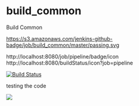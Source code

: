 # build_common
Build Common

https://s3.amazonaws.com/jenkins-github-badge/job/build_common/master/passing.svg

http://localhost:8080/job/pipeline/badge/icon
http://localhost:8080/buildStatus/icon?job=pipeline



[![Build Status](http://localhost:8080/job/pipeline/badge/icon)](http://localhost:8080/job/pipeline/)


testing the code


<a href='http://localhost:8080/job/pipeline/'><img src='http://localhost:8080/job/pipeline/badge/icon'></a>